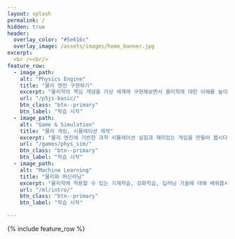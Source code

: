 ```yaml
---
layout: splash
permalink: /
hidden: true
header:
  overlay_color: "#5e616c"
  overlay_image: /assets/images/home_banner.jpg
excerpt: 
  <br /><br/>
feature_row:
  - image_path: 
    alt: "Physics Engine"
    title: "물리 엔진 구현하기"
    excerpt: "물리학의 핵심 개념을 가상 세계에 구현해보면서 물리학에 대한 이해를 높이는데 그 목적이 있습니다."
    url: "/p5js-basic/"
    btn_class: "btn--primary"
    btn_label: "학습 시작"
  - image_path: 
    alt: "Game & Simulation"
    title: "물리 게임, 시뮬레이션 제작"
    excerpt: "물리 엔진에 기반한 과학 시뮬레이션 실험과 재미있는 게임을 만들어 봅시다."
    url: "/games/phys_sim/"
    btn_class: "btn--primary"
    btn_label: "학습 시작"      
  - image_path: 
    alt: "Machine Learning"
    title: "물리와 머신러닝"
    excerpt: "물리학에 적용할 수 있는 기계학습, 강화학습, 딥러닝 기술에 대해 배워봅시다."
    url: "/ml/intro/"
    btn_class: "btn--primary"
    btn_label: "학습 시작"

---
```


{% include feature_row %}
